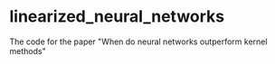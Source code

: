 # linearized_neural_networks
The code for the paper "When do neural networks outperform kernel methods"

